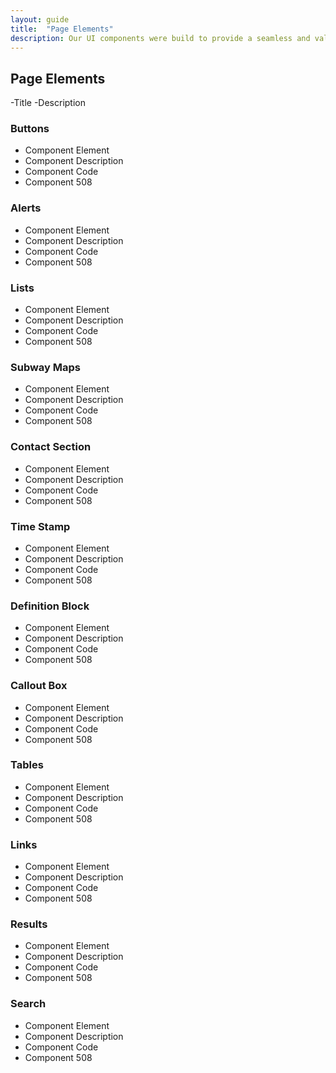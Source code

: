 ```yaml
---
layout: guide
title:  "Page Elements"
description: Our UI components were build to provide a seamless and valuable experience for all users. Because our high-level goal is functionality, we believe that our design components should be based upon purpose. Please refer to our templates to learn more about how these elements can be used. 
---
```


## Page Elements
-Title
-Description

### Buttons
- Component Element 
- Component Description 
- Component Code
- Component 508

### Alerts
- Component Element 
- Component Description 
- Component Code
- Component 508

### Lists
- Component Element 
- Component Description 
- Component Code
- Component 508

### Subway Maps
- Component Element 
- Component Description 
- Component Code
- Component 508

### Contact Section
- Component Element 
- Component Description 
- Component Code
- Component 508

### Time Stamp
- Component Element 
- Component Description 
- Component Code
- Component 508

### Definition Block
- Component Element 
- Component Description 
- Component Code
- Component 508

### Callout Box
- Component Element 
- Component Description 
- Component Code
- Component 508

### Tables
- Component Element 
- Component Description 
- Component Code
- Component 508

### Links
- Component Element 
- Component Description 
- Component Code
- Component 508

### Results
- Component Element 
- Component Description 
- Component Code
- Component 508

### Search
- Component Element 
- Component Description 
- Component Code
- Component 508